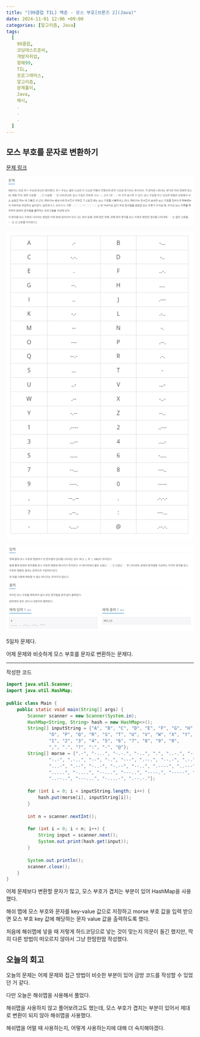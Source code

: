 ```yaml
---
title: "[99클럽 TIL] 백준 - 모스 부호[브론즈 2](Java)"
date: 2024-11-01 12:06 +09:00
categories: [알고리즘, Java]
tags:
  [
    99클럽,
    코딩테스트준비,
    개발자취업,
    항해99,
    TIL,
    프로그래머스,
    알고리즘,
    문제풀이,
    Java,
    해시,
    .
    .
    .
  ]
---
```


## 모스 부호를 문자로 변환하기

[문제 링크](https://www.acmicpc.net/problem/29701)

![문제 설명](https://github.com/jungi0531/images/blob/main/algorithm_99club_05_01.png?raw=true)

![문제 설명](https://github.com/jungi0531/images/blob/main/algorithm_99club_05_02.png?raw=true)

![문제 설명](https://github.com/jungi0531/images/blob/main/algorithm_99club_05_03.png?raw=true)

5일차 문제다.

어제 문제와 비슷하게 모스 부호를 문자로 변환하는 문제다.

---

작성한 코드

```java
import java.util.Scanner;
import java.util.HashMap;

public class Main {
    public static void main(String[] args) {
        Scanner scanner = new Scanner(System.in);
        HashMap<String, String> hash = new HashMap<>();
        String[] inputString = {"A", "B", "C", "D", "E", "F", "G", "H", "I", "J", "K", "L", "M", "N",
                "O", "P", "Q", "R", "S", "T", "U", "V", "W", "X", "Y", "Z",
                "1", "2", "3", "4", "5", "6", "7", "8", "9", "0",
                ",", ".", "?", ":", "-", "@"};
        String[] morse = {".-", "-...", "-.-.", "-..", ".", "..-.", "--.", "....", "..", ".---",
                "-.-", ".-..", "--", "-.", "---", ".--.", "--.-", ".-.", "...", "-", "..-",
                "...-", ".--", "-..-", "-.--", "--..", ".----", "..---", "...--", "....-",
                ".....", "-....", "--...", "---..", "----.", "-----", "--..--", ".-.-.-",
                "..--..", "---...", "-....-", ".--.-."};

        for (int i = 0; i < inputString.length; i++) {
            hash.put(morse[i], inputString[i]);
        }

        int n = scanner.nextInt();

        for (int i = 0; i < n; i++) {
            String input = scanner.next();
            System.out.print(hash.get(input));
        }

        System.out.println();
        scanner.close();
    }
}
```

어제 문제보다 변환할 문자가 많고, 모스 부호가 겹치는 부분이 있어 HashMap을 사용했다.

해쉬 맵에 모스 부호와 문자를 key-value 값으로 저장하고 morse 부호 값을 입력 받으면 모스 부호 key 값에 해당하는 문자 value 값을 출력하도록 했다.

처음에 해쉬맵에 넣을 때 저렇게 하드코딩으로 넣는 것이 맞는지 의문이 들긴 했지만, 딱히 다른 방법이 떠오르지 않아서 그냥 한땀한땀 작성했다.

## 오늘의 회고

오늘의 문제는 어제 문제와 접근 방법이 비슷한 부분이 있어 금방 코드를 작성할 수 있었던 거 같다.

다만 오늘은 해쉬맵을 사용해서 풀었다. 

해쉬맵을 사용하지 않고 풀어보려고도 했는데, 모스 부호가 겹치는 부분이 있어서 제대로 변환이 되지 않아 해쉬맵을 사용했다.

해쉬맵을 어떨 때 사용하는지, 어떻게 사용하는지에 대해 더 숙지해야겠다.